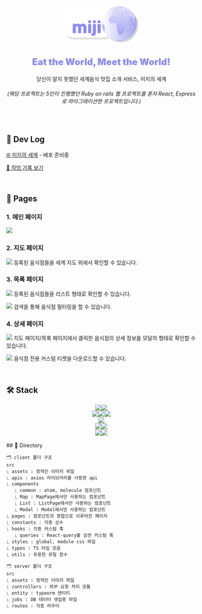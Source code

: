 <div align='center'>

<img src="./client/src/assets/images/logo/logo.png"/>

<h2 style=" font-size: 24px; font-weight:900; color: #8D8DE5">Eat the World, Meet the World!</h2>

당신이 알지 못했던 세계음식 맛집 소개 서비스, 미지의 세계
<br>

###### (해당 프로젝트는 5인이 진행했던 Ruby on rails 웹 프로젝트를 혼자 React, Express로 마이그레이션한 프로젝트입니다.)

</div>
<br>

## 🔗 Dev Log

[🌐 미지의 세계]() - 배포 준비중

[📝 작업 기록 보기](https://hyejiyeom.notion.site/b9112274ebc94665959070f0362f8e31?pvs=4)

<br>

## 📄 Pages

### 1. 메인 페이지

![](https://user-images.githubusercontent.com/77879373/249679429-84beb174-839c-4495-92c3-a0d61bc07909.png)

### 2. 지도 페이지

![](https://user-images.githubusercontent.com/77879373/249679627-4027edbc-49a4-4bbe-9fc1-841ab4ece66f.png)
등록된 음식점들을 세계 지도 위에서 확인할 수 있습니다.

### 3. 목록 페이지

![](https://user-images.githubusercontent.com/77879373/249679669-1961f5fc-9c1d-4fa5-8ba3-35968af4db68.png)
등록된 음식점들을 리스트 형태로 확인할 수 있습니다.

![](https://user-images.githubusercontent.com/77879373/249682648-c0fbcec7-4297-4c6a-b1fa-9d0334e83d66.gif)
검색을 통해 음식점 필터링을 할 수 있습니다.

### 4. 상세 페이지

![](https://user-images.githubusercontent.com/77879373/249680162-3add416a-eff7-4e23-a116-0fefc869679b.png)
지도 페이지/목록 페이지에서 클릭한 음식점의 상세 정보를 모달의 형태로 확인할 수 있습니다.

![](https://user-images.githubusercontent.com/77879373/249681959-b5a2a113-6027-4688-95d9-771f109589fa.gif)
음식점 전용 커스텀 티켓을 다운로드할 수 있습니다.

<br>

## 🛠 Stack

<div align="center" style="display:flex; flex-direction: column; gap: 0.5px">
<div style="display:flex; gap:0.5px; justify-content:center">
<img src="https://img.shields.io/badge/javascript-F7DF1E?style=for-the-badge&logo=javascript&logoColor=black">
<img src="https://img.shields.io/badge/typescript-3178C6?style=for-the-badge&logo=typescript&logoColor=white">
</div>
<div style="display:flex; gap: 0.5px; justify-content:center">
<img src="https://img.shields.io/badge/react-61DAFB?style=for-the-badge&logo=react&logoColor=black">
<img src="https://img.shields.io/badge/react router-CA4245?style=for-the-badge&logo=reactrouter&logoColor=white">
<img src="https://img.shields.io/badge/react query-FF4154?style=for-the-badge&logo=reactquery&logoColor=white">
</div>
<div style="display:flex; gap:0.5px; justify-content:center">
<img src="https://img.shields.io/badge/styled components-DB7093?style=for-the-badge&logo=styled-components&logoColor=white">
</div>
<div style="display:flex; gap:0.5px; justify-content: center">
<img src="https://img.shields.io/badge/node.js-339933?style=for-the-badge&logo=Node.js&logoColor=white">
<img src="https://img.shields.io/badge/express-000000?style=for-the-badge&logo=express&logoColor=white">
</div>
<div style="display:flex; gap:0.5px; justify-content:center">
<img src="https://img.shields.io/badge/mysql-4479A1?style=for-the-badge&logo=mysql&logoColor=white">
<img src="https://img.shields.io/badge/typeorm-F0AD3C?style=for-the-badge&logo=typeorm&logoColor=white">
</div>
</div>
<br>
## 📂 Directory

```
🗂️ client 폴더 구조
src
⎿ assets : 정적인 이미지 파일
⎿ apis : axios 라이브러리를 사용한 api
⎿ components
   ⎿ common : atom, molecule 컴포넌트
   ⎿ Map : MapPage에서만 사용하는 컴포넌트
   ⎿ List : ListPage에서만 사용하는 컴포넌트
   ⎿ Modal : Modal에서만 사용하는 컴포넌트
⎿ pages : 컴포넌트의 종합으로 이루어진 페이지
⎿ constants : 각종 상수
⎿ hooks : 각종 커스텀 훅
   ⎿ queries : React-query를 감싼 커스텀 훅
⎿ styles : global, module css 파일
⎿ types : TS 타입 모음
⎿ utils : 유용한 유틸 함수
```

```
🗂️ server 폴더 구조
src
⎿ assets : 정적인 이미지 파일
⎿ controllers : 외부 요청 처리 모듈
⎿ entity : typeorm 엔티티
⎿ jobs : DB 데이터 셋업용 파일
⎿ routes : 각종 라우터
```
